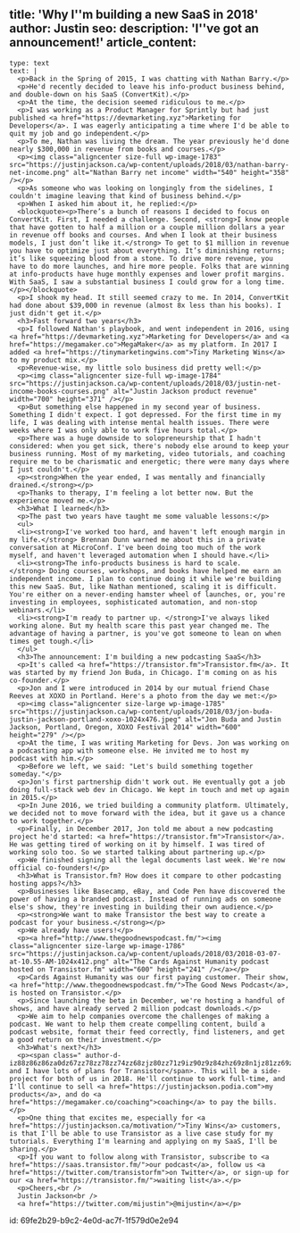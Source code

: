 title: 'Why I''m building a new SaaS in 2018'
author: Justin
seo:
  description: 'I''ve got an announcement!'
article_content:
  -
    type: text
    text: |
      <p>Back in the Spring of 2015, I was chatting with Nathan Barry.</p>
      <p>He'd recently decided to leave his info-product business behind, and double-down on his SaaS (ConvertKit).</p>
      <p>At the time, the decision seemed ridiculous to me.</p>
      <p>I was working as a Product Manager for Sprintly but had just published <a href="https://devmarketing.xyz">Marketing for Developers</a>. I was eagerly anticipating a time where I'd be able to quit my job and go independent.</p>
      <p>To me, Nathan was living the dream. The year previously he'd done nearly $300,000 in revenue from books and courses.</p>
      <p><img class="aligncenter size-full wp-image-1783" src="https://justinjackson.ca/wp-content/uploads/2018/03/nathan-barry-net-income.png" alt="Nathan Barry net income" width="540" height="358" /></p>
      <p>As someone who was looking on longingly from the sidelines, I couldn't imagine leaving that kind of business behind.</p>
      <p>When I asked him about it, he replied:</p>
      <blockquote><p>There’s a bunch of reasons I decided to focus on ConvertKit. First, I needed a challenge. Second, <strong>I know people that have gotten to half a million or a couple million dollars a year in revenue off books and courses. And when I look at their business models, I just don’t like it.</strong> To get to $1 million in revenue you have to optimize just about everything. It’s diminishing returns; it’s like squeezing blood from a stone. To drive more revenue, you have to do more launches, and hire more people. Folks that are winning at info-products have huge monthly expenses and lower profit margins. With SaaS, I saw a substantial business I could grow for a long time.</p></blockquote>
      <p>I shook my head. It still seemed crazy to me. In 2014, ConvertKit had done about $39,000 in revenue (almost 8x less than his books). I just didn't get it.</p>
      <h3>Fast forward two years</h3>
      <p>I followed Nathan's playbook, and went independent in 2016, using <a href="https://devmarketing.xyz">Marketing for Developers</a> and <a href="https://megamaker.co">MegaMaker</a> as my platform. In 2017 I added <a href="https://tinymarketingwins.com">Tiny Marketing Wins</a> to my product mix.</p>
      <p>Revenue-wise, my little solo business did pretty well:</p>
      <p><img class="aligncenter size-full wp-image-1784" src="https://justinjackson.ca/wp-content/uploads/2018/03/justin-net-income-books-courses.png" alt="Justin Jackson product revenue" width="700" height="371" /></p>
      <p>But something else happened in my second year of business. Something I didn't expect. I got depressed. For the first time in my life, I was dealing with intense mental health issues. There were weeks where I was only able to work five hours total.</p>
      <p>There was a huge downside to solopreneurship that I hadn't considered: when you get sick, there's nobody else around to keep your business running. Most of my marketing, video tutorials, and coaching require me to be charismatic and energetic; there were many days where I just couldn't.</p>
      <p><strong>When the year ended, I was mentally and financially drained.</strong></p>
      <p>Thanks to therapy, I'm feeling a lot better now. But the experience moved me.</p>
      <h3>What I learned</h3>
      <p>The past two years have taught me some valuable lessons:</p>
      <ul>
      <li><strong>I've worked too hard, and haven't left enough margin in my life.</strong> Brennan Dunn warned me about this in a private conversation at MicroConf. I've been doing too much of the work myself, and haven't leveraged automation when I should have.</li>
      <li><strong>The info-products business is hard to scale.</strong> Doing courses, workshops, and books have helped me earn an independent income. I plan to continue doing it while we're building this new SaaS. But, like Nathan mentioned, scaling it is difficult. You're either on a never-ending hamster wheel of launches, or, you're investing in employees, sophisticated automation, and non-stop webinars.</li>
      <li><strong>I'm ready to partner up. </strong>I've always liked working alone. But my health scare this past year changed me. The advantage of having a partner, is you've got someone to lean on when times get tough.</li>
      </ul>
      <h3>The announcement: I'm building a new podcasting SaaS</h3>
      <p>It's called <a href="https://transistor.fm">Transistor.fm</a>. It was started by my friend Jon Buda, in Chicago. I'm coming on as his co-founder.</p>
      <p>Jon and I were introduced in 2014 by our mutual friend Chase Reeves at XOXO in Portland. Here's a photo from the day we met:</p>
      <p><img class="aligncenter size-large wp-image-1785" src="https://justinjackson.ca/wp-content/uploads/2018/03/jon-buda-justin-jackson-portland-xoxo-1024x476.jpeg" alt="Jon Buda and Justin Jackson, Portland, Oregon, XOXO Festival 2014" width="600" height="279" /></p>
      <p>At the time, I was writing Marketing for Devs. Jon was working on a podcasting app with someone else. He invited me to host my podcast with him.</p>
      <p>Before we left, we said: "Let's build something together someday."</p>
      <p>Jon's first partnership didn't work out. He eventually got a job doing full-stack web dev in Chicago. We kept in touch and met up again in 2015.</p>
      <p>In June 2016, we tried building a community platform. Ultimately, we decided not to move forward with the idea, but it gave us a chance to work together.</p>
      <p>Finally, in December 2017, Jon told me about a new podcasting project he'd started: <a href="https://transistor.fm">Transistor</a>. He was getting tired of working on it by himself. I was tired of working solo too. So we started talking about partnering up.</p>
      <p>We finished signing all the legal documents last week. We're now official co-founders!</p>
      <h3>What is Transistor.fm? How does it compare to other podcasting hosting apps?</h3>
      <p>Businesses like Basecamp, eBay, and Code Pen have discovered the power of having a branded podcast. Instead of running ads on someone else's show, they're investing in building their own audience.</p>
      <p><strong>We want to make Transistor the best way to create a podcast for your business.</strong></p>
      <p>We already have users!</p>
      <p><a href="http://www.thegoodnewspodcast.fm/"><img class="aligncenter size-large wp-image-1786" src="https://justinjackson.ca/wp-content/uploads/2018/03/2018-03-07-at-10.55-AM-1024x412.png" alt="The Cards Against Humanity podcast hosted on Transistor.fm" width="600" height="241" /></a></p>
      <p>Cards Against Humanity was our first paying customer. Their show, <a href="http://www.thegoodnewspodcast.fm/">The Good News Podcast</a>, is hosted on Transistor.</p>
      <p>Since launching the beta in December, we're hosting a handful of shows, and have already served 2 million podcast downloads.</p>
      <p>We aim to help companies overcome the challenges of making a podcast. We want to help them create compelling content, build a podcast website, format their feed correctly, find listeners, and get a good return on their investment.</p>
      <h3>What's next?</h3>
      <p><span class=" author-d-iz88z86z86za0dz67zz78zz78zz74zz68zjz80zz71z9iz90z9z84zhz69z8n1jz81zz69zz70zz90zz67zsz78zz68zrz81zz122zz81zcz89zz122zmz89zw2z73zz81zz66zz90z">Jon and I have lots of plans for Transistor</span>. This will be a side-project for both of us in 2018. He'll continue to work full-time, and I'll continue to sell <a href="https://justinjackson.podia.com">my products</a>, and do <a href="https://megamaker.co/coaching">coaching</a> to pay the bills.</p>
      <p>One thing that excites me, especially for <a href="https://justinjackson.ca/motivation/">Tiny Wins</a> customers, is that I'll be able to use Transistor as a live case study for my tutorials. Everything I'm learning and applying on my SaaS, I'll be sharing.</p>
      <p>If you want to follow along with Transistor, subscribe to <a href="https://saas.transistor.fm/">our podcast</a>, follow us <a href="https://twitter.com/transistorfm">on Twitter</a>, or sign-up for our <a href="https://transistor.fm/">waiting list</a>.</p>
      <p>Cheers,<br />
      Justin Jackson<br />
      <a href="https://twitter.com/mijustin">@mijustin</a></p>
      
id: 69fe2b29-b9c2-4e0d-ac7f-1f579d0e2e94
